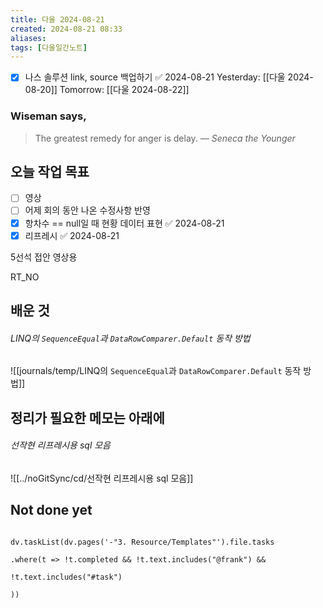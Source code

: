 ```yaml
---
title: 다울 2024-08-21
created: 2024-08-21 08:33
aliases: 
tags: [다울일간노트]
---
```

- [x] 나스 솔루션 link, source 백업하기 ✅ 2024-08-21
Yesterday: [[다울 2024-08-20]]
Tomorrow: [[다울 2024-08-22]]

### Wiseman says,
> The greatest remedy for anger is delay.
> — <cite>Seneca the Younger</cite>


## 오늘 작업 목표
- [ ] 영상
- [ ] 어제 회의 동안 나온 수정사항 반영
- [x] 항차수 == null일 때 현황 데이터 표현 ✅ 2024-08-21
- [x] 리프레시 ✅ 2024-08-21

5선석
접안
영상용



RT_NO


## 배운 것
###### LINQ의 `SequenceEqual`과 `DataRowComparer.Default` 동작 방법
![[journals/temp/LINQ의 `SequenceEqual`과 `DataRowComparer.Default` 동작 방법]]



## 정리가 필요한 메모는 아래에

###### 선작현 리프레시용 sql 모음
![[../noGitSync/cd/선작현 리프레시용 sql 모음]]


## Not done yet

```dataviewjs

dv.taskList(dv.pages('-"3. Resource/Templates"').file.tasks

.where(t => !t.completed && !t.text.includes("@frank") &&

!t.text.includes("#task")

))

```

